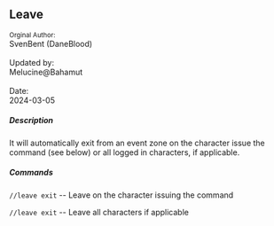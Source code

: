 ## Leave

<sup>Orginal Author:</sup>
<br>
SvenBent (DaneBlood) 
<br><br>
Updated by:
<br>
Melucine@Bahamut
<br><br>
Date: <br>
2024-03-05

##### Description

It will automatically exit from an event zone on the character issue the command (see below) or all logged in characters, if applicable. 

##### Commands

`//leave exit` -- Leave on the character issuing the command

`//leave exit` -- Leave all characters if applicable
